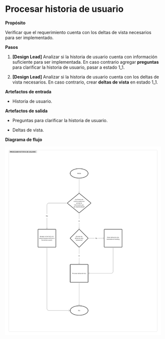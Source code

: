 # Procesar historia de usuario

**Propósito**

Verificar que el requerimiento cuenta con los deltas de vista necesarios para ser implementado.

**Pasos**

1.  **[Design Lead]** Analizar si la historia de usuario cuenta con información suficiente para ser implementada. En caso contrario agregar **preguntas** para clarificar la historia de usuario, pasar a estado 1_1.
    
2.  **[Design Lead]** Analizar si la historia de usuario cuenta con los deltas de vista necesarios. En caso contrario, crear **deltas de vista** en estado 1_1.
    

**Artefactos de entrada**

-   Historia de usuario.
    

**Artefactos de salida**

-   Preguntas para clarificar la historia de usuario.
    
-   Deltas de vista.
    

**Diagrama de flujo**

![Solicitar recursos de marca](../img/Image-20220926-192205.png)